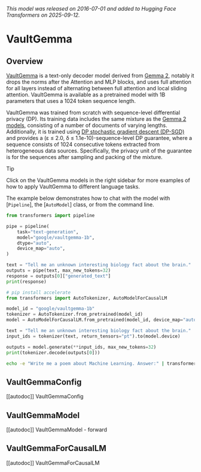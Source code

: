 <!--Copyright 2025 the HuggingFace Team. All rights reserved.

Licensed under the Apache License, Version 2.0 (the "License");
you may not use this file except in compliance with the License.
You may obtain a copy of the License at

    http://www.apache.org/licenses/LICENSE-2.0

Unless required by applicable law or agreed to in writing, software
distributed under the License is distributed on an "AS IS" BASIS,
WITHOUT WARRANTIES OR CONDITIONS OF ANY KIND, either express or implied.
See the License for the specific language governing permissions and
limitations under the License.

⚠️ Note that this file is in Markdown but contain specific syntax for our doc-builder (similar to MDX) that may not be rendered properly in your Markdown viewer.

-->
*This model was released on 2016-07-01 and added to Hugging Face Transformers on 2025-09-12.*

# VaultGemma

## Overview

[VaultGemma](https://services.google.com/fh/files/blogs/vaultgemma_tech_report.pdf) is a text-only decoder model
derived from [Gemma 2](https://huggingface.co/docs/transformers/en/model_doc/gemma2), notably it drops the norms after
the Attention and MLP blocks, and uses full attention for all layers instead of alternating between full attention and
local sliding attention. VaultGemma is available as a pretrained model with 1B parameters that uses a 1024 token
sequence length.

VaultGemma was trained from scratch with sequence-level differential privacy (DP). Its training data includes the same
mixture as the [Gemma 2 models](https://huggingface.co/collections/google/gemma-2-release-667d6600fd5220e7b967f315),
consisting of a number of documents of varying lengths. Additionally, it is trained using
[DP stochastic gradient descent (DP-SGD)](https://huggingface.co/papers/1607.00133) and provides a
(ε ≤ 2.0, δ ≤ 1.1e-10)-sequence-level DP guarantee, where a sequence consists of 1024 consecutive tokens extracted from
heterogeneous data sources. Specifically, the privacy unit of the guarantee is for the sequences after sampling and
packing of the mixture.

> [!TIP]
> Click on the VaultGemma models in the right sidebar for more examples of how to apply VaultGemma to different language tasks.

The example below demonstrates how to chat with the model with [`Pipeline`], the [`AutoModel`] class, or from the
command line.

<hfoptions id="usage">
<hfoption id="Pipeline">

```python
from transformers import pipeline

pipe = pipeline(
    task="text-generation",
    model="google/vaultgemma-1b",
    dtype="auto",
    device_map="auto",
)

text = "Tell me an unknown interesting biology fact about the brain."
outputs = pipe(text, max_new_tokens=32)
response = outputs[0]["generated_text"]
print(response)
```

</hfoption>
<hfoption id="AutoModel">

```python
# pip install accelerate
from transformers import AutoTokenizer, AutoModelForCausalLM

model_id = "google/vaultgemma-1b"
tokenizer = AutoTokenizer.from_pretrained(model_id)
model = AutoModelForCausalLM.from_pretrained(model_id, device_map="auto", dtype="auto")

text = "Tell me an unknown interesting biology fact about the brain."
input_ids = tokenizer(text, return_tensors="pt").to(model.device)

outputs = model.generate(**input_ids, max_new_tokens=32)
print(tokenizer.decode(outputs[0]))
```

</hfoption>
<hfoption id="transformers CLI">

```bash
echo -e "Write me a poem about Machine Learning. Answer:" | transformers run text2text-generation --model google/vaultgemma-1b-pt --device 0
```

</hfoption>
</hfoptions>

## VaultGemmaConfig

[[autodoc]] VaultGemmaConfig

## VaultGemmaModel

[[autodoc]] VaultGemmaModel
    - forward

## VaultGemmaForCausalLM

[[autodoc]] VaultGemmaForCausalLM
